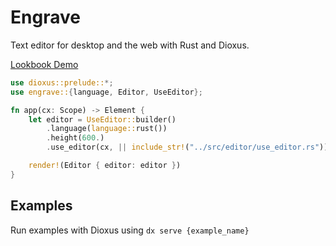 # Engrave
Text editor for desktop and the web with Rust and Dioxus.

[Lookbook Demo](https://engrave-rs.netlify.app/Editor)

```rust
use dioxus::prelude::*;
use engrave::{language, Editor, UseEditor};

fn app(cx: Scope) -> Element {
    let editor = UseEditor::builder()
        .language(language::rust())
        .height(600.)
        .use_editor(cx, || include_str!("../src/editor/use_editor.rs"));

    render!(Editor { editor: editor })
}
```

## Examples
Run examples with Dioxus using `dx serve {example_name}`
